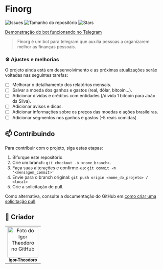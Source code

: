 # Finorg

![Issues](https://img.shields.io/github/issues/igortheodoro/finorg?style=flat-square)
![Tamanho do repositório](https://img.shields.io/github/repo-size/igortheodoro/finorg)
![Stars](https://img.shields.io/github/stars/igortheodoro/finorg)

[Demonstração do bot funcionando no Telegram](https://i.imgur.com/Uf2leuO.gifv)

> Finorg é um bot para telegram que auxilia pessoas a organizarem melhor as finanças pessoais.

### ⚙️ Ajustes e melhorias

O projeto ainda está em desenvolvimento e as próximas atualizações serão voltadas nas seguintes tarefas:

- [ ] Melhorar o detalhamento dos relatórios mensais.
- [ ] Salvar a moeda dos ganhos e gastos (real, dólar, bitcoin...).
- [ ] Adicionar dívidas e créditos com entidades (/divida 1 bitcoin para João da Silva).
- [ ] Adicionar avisos e dicas.
- [ ] Adicionar informações sobre os preços das moedas e ações brasileiras.
- [ ] Adicionar segmentos nos ganhos e gastos (-5 reais comidas)

## 📫 Contribuindo
Para contribuir com o projeto, siga estas etapas:

1. Bifurque este repositório.
2. Crie um branch: `git checkout -b <nome_branch>`.
3. Faça suas alterações e confirme-as: `git commit -m '<mensagem_commit>'`
4. Envie para o branch original: `git push origin <nome_do_projeto> / <local>`
5. Crie a solicitação de pull.

Como alternativa, consulte a documentação do GitHub em [como criar uma solicitação pull](https://help.github.com/en/github/collaborating-with-issues-and-pull-requests/creating-a-pull-request).

## 🤝 Criador

<table>
  <tr>
    <td align="center">
      <a href="#">
        <img src="https://avatars.githubusercontent.com/u/45567815?s=400&u=81a496ea70b6eb5fffa290e7bb594ffff93a6093&v=4" width="100px;" alt="Foto do Igor Theodoro no GitHub"/><br>
        <sub>
          <b>Igor Theodoro</b>
        </sub>
      </a>
    </td>
  </tr>
</table>
